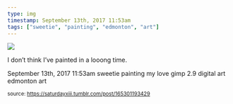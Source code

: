 ```yaml
---
type: img
timestamp: September 13th, 2017 11:53am
tags: ["sweetie", "painting", "edmonton", "art"]
---
```

<img src="https://saturdayxiii.github.io/media/165301193429.jpg"/>

I don’t think I’ve painted in a looong time.
 
  <div id="footer">
      <span id="timestamp"> September 13th, 2017 11:53am </span>
        <span class="tag">sweetie</span>
  <span class="tag">painting</span>
  <span class="tag">my love</span>
  <span class="tag">gimp 2.9</span>
  <span class="tag">digital art</span>
  <span class="tag">edmonton</span>
  <span class="tag">art</span>
  
  </body>
        </html>
        
<small>source: https://saturdayxiii.tumblr.com/post/165301193429</small>